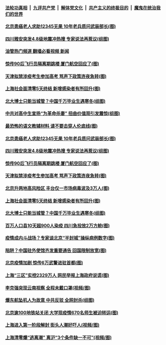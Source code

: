 ####  [法轮功真相](../../../../basic/blob/master/README.md?t=05211131) &nbsp;|&nbsp; [九评共产党](../../../../9ping.md/blob/master/README.md?t=05211131) &nbsp;|&nbsp; [解体党文化](../../../../jtdwh.md/blob/master/README.md?t=05211131)  &nbsp;|&nbsp; [共产主义的终极目的](../../../../gczydzjmd.md/blob/master/README.md?t=05211131) &nbsp;|&nbsp; [魔鬼在统治我们的世界](../../../../mgztzwmdsj.md/blob/master/README.md?t=05211131) 

#### [北京患癌老人求助12345无果 10年老兵质问武装部长(图)](../pages/p1/1006998.md?t=05211131) 

#### [四川雅安突发4.8级地震冲热搜 专家说法再惹议(组图)](../pages/p1/1006993.md?t=05211131) 

#### [油管热门频道 翻墙必看视频 新闻](http://45.76.130.85:81/youtube.html?05211131)

#### [惊传90后飞行员隔离期跳楼 厦门航空回应了(图)](../pages/p1/1006983.md?t=05211131) 

#### [天津拟禁涉疫考生参加高考 骂声下政策连夜急转(图)](../pages/p1/1006978.md?t=05211131) 

#### [上海社会面清零5天终结 新增感染者有所回升(图)](../pages/p1/1006954.md?t=05211131) 

#### [北大博士只能当城管？中国千万毕业生遇寒冬(组图)](../pages/p1/1006933.md?t=05211131) 

#### [中共对高中生宣扬“为革命杀妻” 扭曲价值观引发震惊(组图)](../pages/p1/1007029.md?t=05211131) 

#### [最恐怖的语文教辅材料 请不要击穿人伦底线(图)](../pages/p1/1007024.md?t=05211131) 

#### [北京患癌老人求助12345无果 10年老兵质问武装部长(图)](../pages/p1/1006998.md?t=05211131) 

#### [四川雅安突发4.8级地震冲热搜 专家说法再惹议(组图)](../pages/p1/1006993.md?t=05211131) 

#### [惊传90后飞行员隔离期跳楼 厦门航空回应了(图)](../pages/p1/1006983.md?t=05211131) 

#### [天津拟禁涉疫考生参加高考 骂声下政策连夜急转(图)](../pages/p1/1006978.md?t=05211131) 

#### [北京升两地高风险区 丰台仅一市场病毒波及3万人(图)](../pages/p1/1006959.md?t=05211131) 

#### [上海社会面清零5天终结 新增感染者有所回升(图)](../pages/p1/1006954.md?t=05211131) 

#### [北大博士只能当城管？中国千万毕业生遇寒冬(组图)](../pages/p1/1006933.md?t=05211131) 

#### [百万人口县10天超900人染疫 四川急投放2万方舱(图)](../pages/p1/1006913.md?t=05211131) 

#### [疫情成内斗战场？专家谈北京“半封城”操纵病例数字(图)](../pages/p1/1006890.md?t=05211131) 


#### [陷阱？中国驻外使馆齐发重要通告 回国限制放宽(图)](../pages/p1/1006876.md?t=05211131) 

#### [北京疫情加剧 惊传6万武警进驻首都(图)](../pages/p1/1006865.md?t=05211131) 

#### [上海“三区”实控2329万人 网民举报上海政府说谎(图)](../pages/p1/1006847.md?t=05211131) 

#### [李克强突现云南视察 全程未戴口罩(视频/图)](../pages/p1/1006826.md?t=05211131) 

#### [爆东航坠机人为故意 中共反驳 全网封杀(组图)](../pages/p1/1006825.md?t=05211131) 

#### [北京逾100地铁站关闭 大学现疫情670名师生被迫转运(图)](../pages/p1/1006822.md?t=05211131) 

#### [上海进入第一阶段解封 街头人潮好吓人(视频/图)](../pages/p1/1006818.md?t=05211131) 

#### [上海清零爆“逃离潮” 离沪“3个条件缺一不可”(视频/图)](../pages/p1/1006770.md?t=05211131) 

<img src='http://gfw-breaker.win/goodnews/indexes/p1.md' width='0px' height='0px'/>
